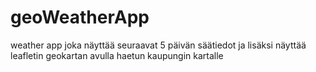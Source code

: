 # geoWeatherApp
weather app joka näyttää seuraavat 5 päivän säätiedot ja lisäksi näyttää leafletin geokartan avulla haetun kaupungin kartalle
